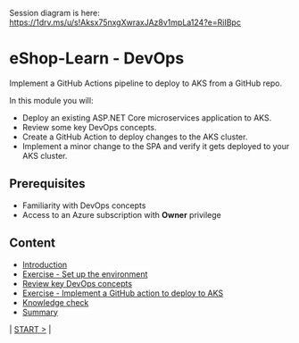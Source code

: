 Session diagram is here: https://1drv.ms/u/s!Aksx75nxgXwraxJAz8v1mpLa124?e=RiIBpc
# eShop-Learn - DevOps

Implement a GitHub Actions pipeline to deploy to AKS from a GitHub repo.

In this module you will:

- Deploy an existing ASP.NET Core microservices application to AKS.
- Review some key DevOps concepts.
- Create a GitHub Action to deploy changes to the AKS cluster.
- Implement a minor change to the SPA and verify it gets deployed to your AKS cluster.

## Prerequisites

- Familiarity with DevOps concepts
- Access to an Azure subscription with **Owner** privilege

## Content

- [Introduction](doc/introduction.md)
- [Exercise - Set up the environment](doc/environment-setup.md)
- [Review key DevOps concepts](doc/review-devops-concepts.md)
- [Exercise - Implement a GitHub action to deploy to AKS](doc/implement-github-action-deploy-to-aks.md)
- [Knowledge check](doc/knowledge-check.md)
- [Summary](doc/summary.md)

| [START >](doc/introduction.md) |

